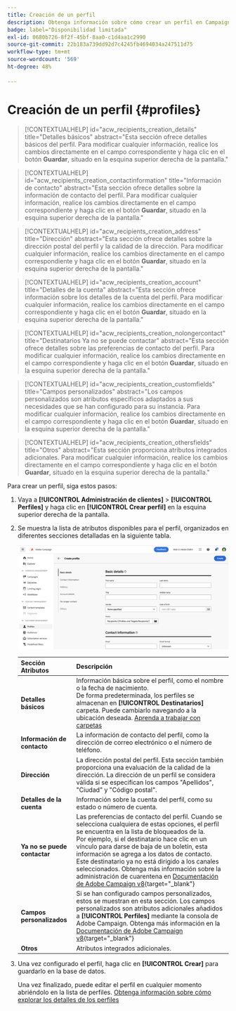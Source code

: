 ```yaml
---
title: Creación de un perfil
description: Obtenga información sobre cómo crear un perfil en Campaign Web.
badge: label="Disponibilidad limitada"
exl-id: 0680b726-8f2f-45bf-8aa0-c1d4aa1c2990
source-git-commit: 22b183a739dd92d7c4245fb4694034a247511d75
workflow-type: tm+mt
source-wordcount: '569'
ht-degree: 48%

---
```


# Creación de un perfil {#profiles}

>[!CONTEXTUALHELP]
>id="acw_recipients_creation_details"
>title="Detalles básicos"
>abstract="Esta sección ofrece detalles básicos del perfil. Para modificar cualquier información, realice los cambios directamente en el campo correspondiente y haga clic en el botón **Guardar**, situado en la esquina superior derecha de la pantalla."

>[!CONTEXTUALHELP]
>id="acw_recipients_creation_contactinformation"
>title="Información de contacto"
>abstract="Esta sección ofrece detalles sobre la información de contacto del perfil. Para modificar cualquier información, realice los cambios directamente en el campo correspondiente y haga clic en el botón **Guardar**, situado en la esquina superior derecha de la pantalla."

>[!CONTEXTUALHELP]
>id="acw_recipients_creation_address"
>title="Dirección"
>abstract="Esta sección ofrece detalles sobre la dirección postal del perfil y la calidad de la dirección. Para modificar cualquier información, realice los cambios directamente en el campo correspondiente y haga clic en el botón **Guardar**, situado en la esquina superior derecha de la pantalla."

>[!CONTEXTUALHELP]
>id="acw_recipients_creation_account"
>title="Detalles de la cuenta"
>abstract="Esta sección ofrece información sobre los detalles de la cuenta del perfil. Para modificar cualquier información, realice los cambios directamente en el campo correspondiente y haga clic en el botón **Guardar**, situado en la esquina superior derecha de la pantalla."

>[!CONTEXTUALHELP]
>id="acw_recipients_creation_nolongercontact"
>title="Destinatarios Ya no se puede contactar"
>abstract="Esta sección ofrece detalles sobre las preferencias de contacto del perfil. Para modificar cualquier información, realice los cambios directamente en el campo correspondiente y haga clic en el botón **Guardar**, situado en la esquina superior derecha de la pantalla."

>[!CONTEXTUALHELP]
>id="acw_recipients_creation_customfields"
>title="Campos personalizados"
>abstract="Los campos personalizados son atributos específicos adaptados a sus necesidades que se han configurado para su instancia. Para modificar cualquier información, realice los cambios directamente en el campo correspondiente y haga clic en el botón **Guardar**, situado en la esquina superior derecha de la pantalla."

>[!CONTEXTUALHELP]
>id="acw_recipients_creation_othersfields"
>title="Otros"
>abstract="Esta sección proporciona atributos integrados adicionales. Para modificar cualquier información, realice los cambios directamente en el campo correspondiente y haga clic en el botón **Guardar**, situado en la esquina superior derecha de la pantalla."

Para crear un perfil, siga estos pasos:

1. Vaya a **[!UICONTROL Administración de clientes]** > **[!UICONTROL Perfiles]** y haga clic en **[!UICONTROL Crear perfil]** en la esquina superior derecha de la pantalla.

1. Se muestra la lista de atributos disponibles para el perfil, organizados en diferentes secciones detalladas en la siguiente tabla.

   ![](assets/create-profile.png)

   | Sección Atributos | Descripción |
   |  ---  |  ---  |
   | **Detalles básicos** | Información básica sobre el perfil, como el nombre o la fecha de nacimiento.<br/>De forma predeterminada, los perfiles se almacenan en **[!UICONTROL Destinatarios]** carpeta. Puede cambiarlo navegando a la ubicación deseada. [Aprenda a trabajar con carpetas](../get-started/permissions.md#folders) |
   | **Información de contacto** | La información de contacto del perfil, como la dirección de correo electrónico o el número de teléfono. |
   | **Dirección** | La dirección postal del perfil. Esta sección también proporciona una evaluación de la calidad de la dirección. La dirección de un perfil se considera válida si se especifican los campos &quot;Apellidos&quot;, &quot;Ciudad&quot; y &quot;Código postal&quot;. |
   | **Detalles de la cuenta** | Información sobre la cuenta del perfil, como su estado o número de cuenta. |
   | **Ya no se puede contactar** | Las preferencias de contacto del perfil. Cuando se selecciona cualquiera de estas opciones, el perfil se encuentra en la lista de bloqueados de la.<br/>Por ejemplo, si el destinatario hace clic en un vínculo para darse de baja de un boletín, esta información se agrega a los datos de contacto. Este destinatario ya no está dirigido a los canales seleccionados. Obtenga más información sobre la administración de cuarentena en [Documentación de Adobe Campaign v8](https://experienceleague.adobe.com/docs/campaign/campaign-v8/send/failures/quarantines.html){target="_blank"} |
   | **Campos personalizados** | Si se han configurado campos personalizados, estos se muestran en esta sección. Los campos personalizados son atributos adicionales añadidos a **[!UICONTROL Perfiles]** mediante la consola de Adobe Campaign. Obtenga más información en la [Documentación de Adobe Campaign v8](https://experienceleague.adobe.com/docs/campaign/campaign-v8/developer/shemas-forms/extend-schema.html){target="_blank"} |
   | **Otros** | Atributos integrados adicionales. |

1. Una vez configurado el perfil, haga clic en **[!UICONTROL Crear]** para guardarlo en la base de datos.

   Una vez finalizado, puede editar el perfil en cualquier momento abriéndolo en la lista de perfiles. [Obtenga información sobre cómo explorar los detalles de los perfiles](profile-view.md)
